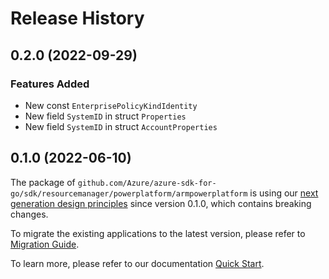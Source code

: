 # Release History

## 0.2.0 (2022-09-29)
### Features Added

- New const `EnterprisePolicyKindIdentity`
- New field `SystemID` in struct `Properties`
- New field `SystemID` in struct `AccountProperties`


## 0.1.0 (2022-06-10)

The package of `github.com/Azure/azure-sdk-for-go/sdk/resourcemanager/powerplatform/armpowerplatform` is using our [next generation design principles](https://azure.github.io/azure-sdk/general_introduction.html) since version 0.1.0, which contains breaking changes.

To migrate the existing applications to the latest version, please refer to [Migration Guide](https://aka.ms/azsdk/go/mgmt/migration).

To learn more, please refer to our documentation [Quick Start](https://aka.ms/azsdk/go/mgmt).